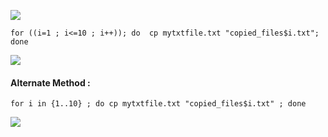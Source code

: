 <!-- Author: Aman Kumar -->
<!-- Created On : 19-08-2025 -->
<!-- This markdown fie displays a way to copy the contents of one text file into multiple text files.-->
![](https://github.com/amancs1422/Practice_Shell_Scripting/blob/bf0eba291e63e7465dce4a680eceecf2bfb5d609/Images/Multiple_Copied_Files1.jpg)
```
for ((i=1 ; i<=10 ; i++)); do  cp mytxtfile.txt "copied_files$i.txt"; done
```
![](https://github.com/amancs1422/Practice_Shell_Scripting/blob/bf0eba291e63e7465dce4a680eceecf2bfb5d609/Images/Multiple_Copied_Files2.jpg)
#### Alternate Method :
```
for i in {1..10} ; do cp mytxtfile.txt "copied_files$i.txt" ; done
```
![](https://github.com/amancs1422/Practice_Shell_Scripting/blob/bf0eba291e63e7465dce4a680eceecf2bfb5d609/Images/Multiple_Copied_Files3.jpg)
<!---->
<!---->
<!-- End of File -->